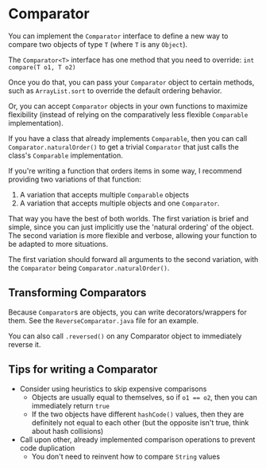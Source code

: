 # Comparator

You can implement the `Comparator` interface to define a new way to compare two objects of type `T` (where `T` is any `Object`).

The `Comparator<T>` interface has one method that you need to override: `int compare(T o1, T o2)`

Once you do that, you can pass your `Comparator` object to certain methods, such as `ArrayList.sort` to override the default ordering behavior.

Or, you can accept `Comparator` objects in your own functions to maximize flexibility (instead of relying on the comparatively less flexible `Comparable` implementation).

If you have a class that already implements `Comparable`, then you can call `Comparator.naturalOrder()` to get a trivial `Comparator` that just calls the class's `Comparable` implementation.

If you're writing a function that orders items in some way, I recommend providing two variations of that function:

1. A variation that accepts multiple `Comparable` objects
2. A variation that accepts multiple objects and one `Comparator`.

That way you have the best of both worlds. The first variation is brief and simple, since you can just implicitly use the 'natural ordering' of the object. The second variation is more flexible and verbose, allowing your function to be adapted to more situations.

The first variation should forward all arguments to the second variation, with the `Comparator` being `Comparator.naturalOrder()`.


## Transforming Comparators

Because `Comparator`s are objects, you can write decorators/wrappers for them. See the `ReverseComparator.java` file for an example.

You can also call `.reversed()` on any Comparator object to immediately reverse it.


## Tips for writing a Comparator

- Consider using heuristics to skip expensive comparisons
    - Objects are usually equal to themselves, so if `o1 == o2`, then you can immediately return `true`
    - If the two objects have different `hashCode()` values, then they are definitely not equal to each other (but the opposite isn't true, think about hash collisions)
- Call upon other, already implemented comparison operations to prevent code duplication
    - You don't need to reinvent how to compare `String` values

